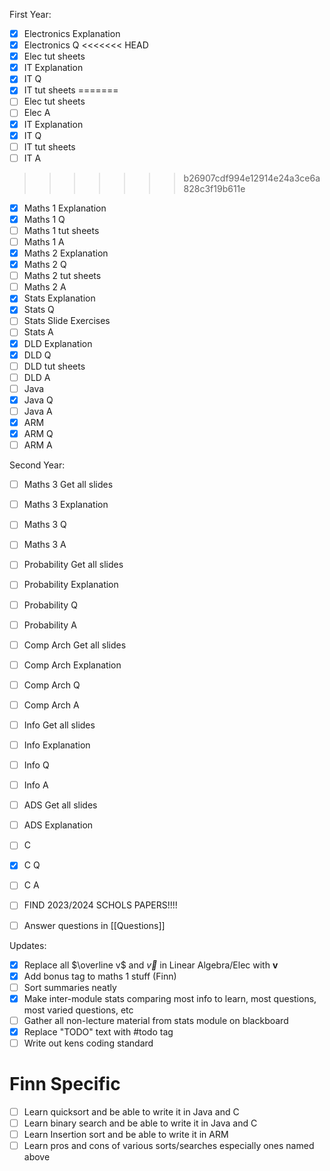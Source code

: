 First Year:
- [x] Electronics Explanation
- [x] Electronics Q
<<<<<<< HEAD
- [x] Elec tut sheets
- [x] IT Explanation
- [x] IT Q
- [x] IT tut sheets
=======
- [ ] Elec tut sheets
- [ ] Elec A
- [x] IT Explanation
- [x] IT Q
- [ ] IT tut sheets
- [ ] IT A
>>>>>>> b26907cdf994e12914e24a3ce6a828c3f19b611e
- [x] Maths 1 Explanation
- [x] Maths 1 Q
- [ ] Maths 1 tut sheets
- [ ] Maths 1 A
- [x] Maths 2 Explanation
- [x] Maths 2 Q
- [ ] Maths 2 tut sheets
- [ ] Maths 2 A
- [x] Stats Explanation
- [x] Stats Q
- [ ] Stats Slide Exercises
- [ ] Stats A
- [x] DLD Explanation
- [x] DLD Q
- [ ] DLD tut sheets
- [ ] DLD A
- [ ] Java 
- [x] Java Q
- [ ] Java A
- [x] ARM
- [x] ARM Q
- [ ] ARM A

Second Year:
- [ ] Maths 3 Get all slides
- [ ] Maths 3 Explanation
- [ ] Maths 3 Q
- [ ] Maths 3 A
- [ ] Probability Get all slides
- [ ] Probability Explanation
- [ ] Probability Q
- [ ] Probability A
- [ ] Comp Arch Get all slides
- [ ] Comp Arch Explanation
- [ ] Comp Arch Q
- [ ] Comp Arch A
- [ ] Info Get all slides
- [ ] Info Explanation
- [ ] Info Q
- [ ] Info A
- [ ] ADS Get all slides
- [ ] ADS Explanation
- [ ] C
- [x] C Q
- [ ] C A

- [ ] FIND 2023/2024 SCHOLS PAPERS!!!!
- [ ] Answer questions in [[Questions]]

Updates:
- [x] Replace all $\overline v$ and $\overrightarrow v$ in Linear Algebra/Elec with $\mathbf v$
- [x] Add bonus tag to maths 1 stuff (Finn)
- [ ] Sort summaries neatly
- [x] Make inter-module stats comparing most info to learn, most questions, most varied questions, etc
- [ ] Gather all non-lecture material from stats module on blackboard
- [x] Replace "TODO" text with #todo tag
- [ ] Write out kens coding standard

# Finn Specific
- [ ] Learn quicksort and be able to write it in Java and C
- [ ] Learn binary search and be able to write it in Java and C
- [ ] Learn Insertion sort and be able to write it in ARM
- [ ] Learn pros and cons of various sorts/searches especially ones named above